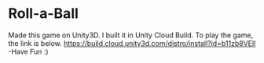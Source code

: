 # Roll-a-Ball
Made this game on Unity3D.
I built it in Unity Cloud Build.
To play the game, the link is below.
https://build.cloud.unity3d.com/distro/install?id=b11zb8VEll
-Have Fun :)
